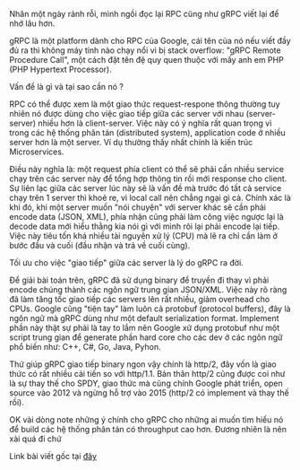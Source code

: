 Nhân một ngày rảnh rỗi, mình ngồi đọc lại RPC cũng như gRPC viết lại để nhớ lâu hơn.

gRPC là một platform dành cho RPC của Google, cái tên của nó nếu viết đầy đủ ra thì không máy tính nào chạy nổi vì bị stack overflow: "gRPC Remote Procedure Call", một cách đặt tên đệ quy quen thuộc với mấy anh em PHP (PHP Hypertext Processor).

Vấn đề là gì và tại sao cần nó ?

RPC có thể được xem là một giao thức request-respone thông thường tuy nhiên nó được dùng cho việc giao tiếp giữa các server với nhau (server-server) nhiều hơn là client-server. Việc này có ý nghĩa rất quan trọng vì trong các hệ thống phân tán (distributed system), application code ở nhiều server hơn là một server. Ví dụ thường thấy nhất chính là kiến trúc Microservices.

Điều này nghĩa là: một request phía client có thể sẽ phải cần nhiều service chạy trên các server này để tổng hợp thông tin rồi mới response cho client. Sự liên lạc giữa các server lúc này sẽ là vấn đề mà trước đó tất cả service chạy trên 1 server thì khoẻ re, vì local call nên chẳng ngại gì cả. Chính xác là khi đó, khi một server muốn "nói chuyện" với server khác sẽ cần phải encode data (JSON, XML), phía nhận cũng phải làm công việc ngược lại là decode data mới hiểu thằng kia nói gì với mình rôi lại phải encode lại tiếp. Việc này tiêu tốn khá nhiều tài nguyên xử lý (CPU) mà lẽ ra chỉ cần làm ở bước đầu và cuối (đầu nhận và trả về cuối cùng).

Tối ưu cho việc "giao tiếp" giữa các server là lý do gRPC ra đời.

Để giải bài toán trên, gRPC đã sử dụng binary để truyền đi thay vì phải encode chúng thành các ngôn ngữ trung gian JSON/XML. Việc này rõ ràng đã làm tăng tốc giao tiếp các servers lên rất nhiều, giảm overhead cho CPUs. Google cũng "tiện tay" làm luôn cả protobuf (protocol buffers), đây là ngôn ngữ mà gRPC dùng như một default serialization format. Implement phần này thật sự phải là tay to lắm nên Google xử dụng protobuf như một script trung gian để generate phần hard core cho các dev ở các ngôn ngữ phổ biến như: C++, C#, Go, Java, Pyhon.

Thứ giúp gRPC giao tiếp binary ngon vậy chính là http/2, đây vốn là giao thức có rất nhiều cải tiến so với http/1.1. Bản thân http/2 cũng được coi như là sự thay thế cho SPDY, giao thức mà cũng chính Google phát triển, open source vào 2012 và ngừng hỗ trợ vào 2015 (http/2 có implement và thay thế rồi).

OK vài dòng note những ý chính cho gRPC cho những ai muốn tìm hiểu nó để build các hệ thống phân tán có throughput cao hơn. Đương nhiên là nên xài quá đi chứ 

Link bài viết gốc tại [đây](https://www.facebook.com/photo.php?fbid=2708402002521235&set=gm.2781946731832362&type=3&theater&ifg=1)
